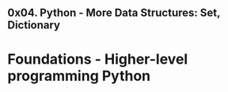 ## 0x04. Python - More Data Structures: Set, Dictionary
# Foundations - Higher-level programming  Python

